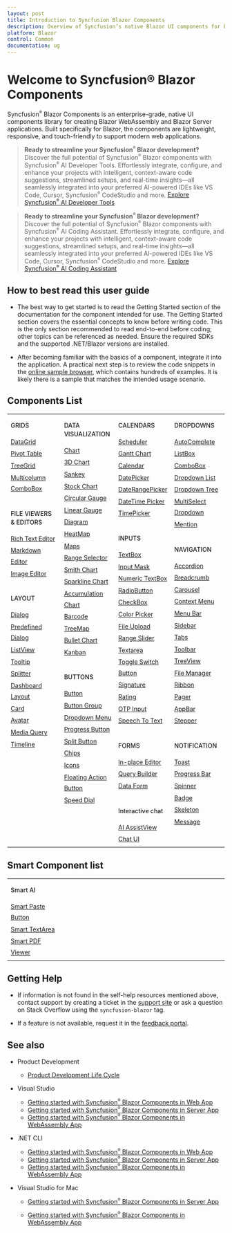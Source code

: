 ```yaml
---
layout: post
title: Introduction to Syncfusion Blazor Components
description: Overview of Syncfusion’s native Blazor UI components for building responsive, lightweight Blazor Server and WebAssembly applications.
platform: Blazor
control: Common
documentation: ug
---
```


# Welcome to Syncfusion® Blazor Components

Syncfusion<sup style="font-size:70%">&reg;</sup> Blazor Components is an enterprise-grade, native UI components library for creating Blazor WebAssembly and Blazor Server applications. Built specifically for Blazor, the components are lightweight, responsive, and touch-friendly to support modern web applications.

> **Ready to streamline your Syncfusion<sup style="font-size:70%">&reg;</sup> Blazor development?** Discover the full potential of Syncfusion<sup style="font-size:70%">&reg;</sup> Blazor components with Syncfusion<sup style="font-size:70%">&reg;</sup> AI Developer Tools. Effortlessly integrate, configure, and enhance your projects with intelligent, context-aware code suggestions, streamlined setups, and real-time insights—all seamlessly integrated into your preferred AI-powered IDEs like VS Code, Cursor, Syncfusion<sup style="font-size:70%">&reg;</sup> CodeStudio and more. [Explore Syncfusion<sup style="font-size:70%">&reg;</sup> AI Developer Tools](https://blazor.syncfusion.com/documentation/ai-coding-assistants/overview)

> **Ready to streamline your Syncfusion<sup style="font-size:70%">&reg;</sup> Blazor development?** Discover the full potential of Syncfusion<sup style="font-size:70%">&reg;</sup> Blazor components with Syncfusion<sup style="font-size:70%">&reg;</sup> AI Coding Assistant. Effortlessly integrate, configure, and enhance your projects with intelligent, context-aware code suggestions, streamlined setups, and real-time insights—all seamlessly integrated into your preferred AI-powered IDEs like VS Code, Cursor, Syncfusion<sup style="font-size:70%">&reg;</sup> CodeStudio and more. [Explore Syncfusion<sup style="font-size:70%">&reg;</sup> AI Coding Assistant](https://blazor.syncfusion.com/documentation/ai-coding-assistants/overview)

## How to best read this user guide

* The best way to get started is to read the Getting Started section of the documentation for the component intended for use. The Getting Started section covers the essential concepts to know before writing code. This is the only section recommended to read end-to-end before coding; other topics can be referenced as needed. Ensure the required SDKs and the supported .NET/Blazor versions are installed.

* After becoming familiar with the basics of a component, integrate it into the application. A practical next step is to review the code snippets in the [online sample browser](https://blazor.syncfusion.com/demos/), which contains hundreds of examples. It is likely there is a sample that matches the intended usage scenario.

## Components List

<style>
#table
{
border:0 !important;
line-height: 160% !important;
}

tr
{
border:0 !important;
}

td
{
border:0 !important;
vertical-align: top;
}

.controlanchorlink
{
font-size: 14px !important;
text-decoration: none!important;
text-align: left!important;
padding: 1px 0px;
}
.controlcategory-topics
{
font-size: 14px !important;
font-weight: 500!important;
border:0 !important;
line-height: 20px;
}
.controlcategory
{
font-size: 14px !important;
font-weight: 500!important;
border:0 !important;
text-align: left!important;
line-height: 20px;
padding-top: 20px;
}

</style>

<table id="table">
<tbody>
<colgroup>
<col style="width: 25%">
<col style="width: 25%">
<col style="width: 25%">
<col style="width: 25%">
</colgroup>
</tbody>
<tr>
    <td>
        <div><p class="controlcategory-topics">GRIDS</p></div>
        <div class="controlanchorlink"><a target="_self" href="https://blazor.syncfusion.com/documentation/datagrid/getting-started">DataGrid</a></div>
        <div class="controlanchorlink"><a target="_self" href="https://blazor.syncfusion.com/documentation/pivot-table/getting-started">Pivot Table</a></div>
        <div class="controlanchorlink"><a target="_self" href="https://blazor.syncfusion.com/documentation/treegrid/getting-started">TreeGrid</a></div>
        <div class="controlanchorlink"><a target="_self" href="https://blazor.syncfusion.com/documentation/multicolumn-combobox/getting-started">Multicolumn ComboBox</a></div>
        <div><p class="controlcategory">FILE VIEWERS & EDITORS</p></div>
        <div class="controlanchorlink"><a target="_self" href="https://blazor.syncfusion.com/documentation/rich-text-editor/getting-started">Rich Text Editor</a></div>
        <div class="controlanchorlink"><a target="_self" href="https://blazor.syncfusion.com/documentation/markdown-editor/getting-started-webapp">Markdown Editor</a></div>
        <div class="controlanchorlink"><a target="_self" href="https://blazor.syncfusion.com/documentation/image-editor/getting-started">Image Editor</a></div>
        <div><p class="controlcategory">LAYOUT</p></div>
        <div class="controlanchorlink"><a target="_self" href="https://blazor.syncfusion.com/documentation/dialog/getting-started">Dialog</a></div>
        <div class="controlanchorlink"><a target="_self" href="https://blazor.syncfusion.com/documentation/predefined-dialogs/getting-started-webapp">Predefined Dialog</a></div>
        <div class="controlanchorlink"><a target="_self" href="https://blazor.syncfusion.com/documentation/listview/getting-started">ListView</a></div>
        <div class="controlanchorlink"><a target="_self" href="https://blazor.syncfusion.com/documentation/tooltip/getting-started">Tooltip</a></div>
        <div class="controlanchorlink"><a target="_self" href="https://blazor.syncfusion.com/documentation/splitter/getting-started">Splitter</a></div>
        <div class="controlanchorlink"><a target="_self" href="https://blazor.syncfusion.com/documentation/dashboard-layout/getting-started">Dashboard Layout</a></div>
        <div class="controlanchorlink"><a target="_self" href="https://blazor.syncfusion.com/documentation/card/getting-started">Card</a></div>
        <div class="controlanchorlink"><a target="_self" href="https://blazor.syncfusion.com/documentation/avatar/getting-started">Avatar</a></div>
        <div class="controlanchorlink"><a target="_self" href="https://blazor.syncfusion.com/documentation/media-query/getting-started">Media Query</a></div>
        <div class="controlanchorlink"><a target="_self" href="https://blazor.syncfusion.com/documentation/timeline/getting-started">Timeline</a></div>
    </td>
    <td>
        <div><p class="controlcategory-topics">DATA VISUALIZATION</p></div>
        <div class="controlanchorlink"><a target="_self" href="https://blazor.syncfusion.com/documentation/chart/getting-started">Chart</a></div>
        <div class="controlanchorlink"><a target="_self" href="https://blazor.syncfusion.com/documentation/3d-chart/getting-started-with-web-app">3D Chart</a></div>
        <div class="controlanchorlink"><a target="_self" href="https://blazor.syncfusion.com/documentation/sankey/getting-started">Sankey</a></div>
        <div class="controlanchorlink"><a target="_self" href="https://blazor.syncfusion.com/documentation/stock-chart/getting-started">Stock Chart</a></div>
        <div class="controlanchorlink"><a target="_self" href="https://blazor.syncfusion.com/documentation/circular-gauge/getting-started">Circular Gauge</a></div>
        <div class="controlanchorlink"><a target="_self" href="https://blazor.syncfusion.com/documentation/linear-gauge/getting-started">Linear Gauge</a></div>
        <div class="controlanchorlink"><a target="_self" href="https://blazor.syncfusion.com/documentation/diagram/getting-started">Diagram</a></div>
        <div class="controlanchorlink"><a target="_self" href="https://blazor.syncfusion.com/documentation/heatmap-chart/getting-started">HeatMap</a></div>
        <div class="controlanchorlink"><a target="_self" href="https://blazor.syncfusion.com/documentation/maps/getting-started">Maps</a></div>
        <div class="controlanchorlink"><a target="_self" href="https://blazor.syncfusion.com/documentation/range-selector/getting-started">Range Selector</a></div>
        <div class="controlanchorlink"><a target="_self" href="https://blazor.syncfusion.com/documentation/smith-chart/getting-started">Smith Chart</a></div>
        <div class="controlanchorlink"><a target="_self" href="https://blazor.syncfusion.com/documentation/sparkline/getting-started">Sparkline Chart</a></div>
        <div class="controlanchorlink"><a target="_self" href="https://blazor.syncfusion.com/documentation/accumulation-chart/getting-started-with-web-app">Accumulation Chart</a></div>
        <div class="controlanchorlink"><a target="_self" href="https://blazor.syncfusion.com/documentation/barcode/getting-started">Barcode</a></div>
        <div class="controlanchorlink"><a target="_self" href="https://blazor.syncfusion.com/documentation/treemap/getting-started">TreeMap</a></div>
        <div class="controlanchorlink"><a target="_self" href="https://blazor.syncfusion.com/documentation/bullet-chart/getting-started">Bullet Chart</a></div>
        <div class="controlanchorlink"><a target="_self" href="https://blazor.syncfusion.com/documentation/kanban/getting-started">Kanban</a></div>
        <div><p class="controlcategory">BUTTONS</p></div>
        <div class="controlanchorlink"><a target="_self" href="https://blazor.syncfusion.com/documentation/button/getting-started">Button</a></div>
        <div class="controlanchorlink"><a target="_self" href="https://blazor.syncfusion.com/documentation/button-group/getting-started">Button Group</a></div>
        <div class="controlanchorlink"><a target="_self" href="https://blazor.syncfusion.com/documentation/drop-down-menu/getting-started">Dropdown Menu</a></div>
        <div class="controlanchorlink"><a target="_self" href="https://blazor.syncfusion.com/documentation/progress-button/getting-started">Progress Button</a></div>
        <div class="controlanchorlink"><a target="_self" href="https://blazor.syncfusion.com/documentation/split-button/getting-started">Split Button</a></div>
        <div class="controlanchorlink"><a target="_self" href="https://blazor.syncfusion.com/documentation/chip/getting-started">Chips</a></div>
        <div class="controlanchorlink"><a target="_self" href="https://blazor.syncfusion.com/documentation/appearance/icons">Icons</a></div>
        <div class="controlanchorlink"><a target="_self" href="https://blazor.syncfusion.com/documentation/floating-action-button/getting-started">Floating Action Button</a></div>
        <div class="controlanchorlink"><a target="_self" href="https://blazor.syncfusion.com/documentation/speeddial/getting-started">Speed Dial</a></div>
    </td>
    <td>
        <div><p class="controlcategory-topics">CALENDARS</p></div>
        <div class="controlanchorlink"><a target="_self" href="https://blazor.syncfusion.com/documentation/scheduler/getting-started">Scheduler</a></div>
        <div class="controlanchorlink"><a target="_self" href="https://blazor.syncfusion.com/documentation/gantt-chart/getting-started">Gantt Chart</a></div>
        <div class="controlanchorlink"><a target="_self" href="https://blazor.syncfusion.com/documentation/calendar/getting-started">Calendar</a></div>
        <div class="controlanchorlink"><a target="_self" href="https://blazor.syncfusion.com/documentation/datepicker/getting-started">DatePicker</a></div>
        <div class="controlanchorlink"><a target="_self" href="https://blazor.syncfusion.com/documentation/daterangepicker/getting-started">DateRangePicker</a></div>
        <div class="controlanchorlink"><a target="_self" href="https://blazor.syncfusion.com/documentation/datetime-picker/getting-started">DateTime Picker</a></div>
        <div class="controlanchorlink"><a target="_self" href="https://blazor.syncfusion.com/documentation/timepicker/getting-started">TimePicker</a></div>
        <div><p class="controlcategory">INPUTS</p></div>
        <div class="controlanchorlink"><a target="_self" href="https://blazor.syncfusion.com/documentation/textbox/getting-started">TextBox</a></div>
        <div class="controlanchorlink"><a target="_self" href="https://blazor.syncfusion.com/documentation/input-mask/getting-started">Input Mask</a></div>
        <div class="controlanchorlink"><a target="_self" href="https://blazor.syncfusion.com/documentation/numeric-textbox/getting-started">Numeric TextBox</a></div>
        <div class="controlanchorlink"><a target="_self" href="https://blazor.syncfusion.com/documentation/radio-button/getting-started">RadioButton</a></div>
        <div class="controlanchorlink"><a target="_self" href="https://blazor.syncfusion.com/documentation/check-box/getting-started">CheckBox</a></div>
        <div class="controlanchorlink"><a target="_self" href="https://blazor.syncfusion.com/documentation/color-picker/getting-started">Color Picker</a></div>
        <div class="controlanchorlink"><a target="_self" href="https://blazor.syncfusion.com/documentation/file-upload/getting-started">File Upload</a></div>
        <div class="controlanchorlink"><a target="_self" href="https://blazor.syncfusion.com/documentation/range-slider/getting-started">Range Slider</a></div>
        <div class="controlanchorlink"><a target="_self" href="https://blazor.syncfusion.com/documentation/textarea/getting-started-webapp">Textarea</a></div>
        <div class="controlanchorlink"><a target="_self" href="https://blazor.syncfusion.com/documentation/toggle-switch-button/getting-started">Toggle Switch Button</a></div>
        <div class="controlanchorlink"><a target="_self" href="https://blazor.syncfusion.com/documentation/signature/getting-started">Signature</a></div>
        <div class="controlanchorlink"><a target="_self" href="https://blazor.syncfusion.com/documentation/rating/getting-started">Rating</a></div>
        <div class="controlanchorlink"><a target="_self" href="https://blazor.syncfusion.com/documentation/otp-input/getting-started-webapp">OTP Input</a></div>
        <div class="controlanchorlink"><a target="_self" href="https://blazor.syncfusion.com/documentation/speech-to-text/getting-started-web-app">Speech To Text</a></div>
        <div><p class="controlcategory">FORMS</p></div>
        <div class="controlanchorlink"><a target="_self" href="https://blazor.syncfusion.com/documentation/in-place-editor/getting-started">In-place Editor</a></div>
        <div class="controlanchorlink"><a target="_self" href="https://blazor.syncfusion.com/documentation/query-builder/getting-started">Query Builder</a></div>
		<div class="controlanchorlink"><a target="_self" href="https://blazor.syncfusion.com/documentation/data-form/getting-started">Data Form</a></div>
        <div><p class="controlcategory">Interactive chat</p></div>
        <div class="controlanchorlink"><a target="_self" href="https://blazor.syncfusion.com/documentation/ai-assistview/getting-started">AI AssistView</a></div>
        <div class="controlanchorlink"><a target="_self" href="https://blazor.syncfusion.com/documentation/chat-ui/getting-started">Chat UI</a></div>
    </td>
    <td>
        <div><p class="controlcategory-topics">DROPDOWNS</p></div>
        <div class="controlanchorlink"><a target="_self" href="https://blazor.syncfusion.com/documentation/autocomplete/getting-started">AutoComplete</a></div>
        <div class="controlanchorlink"><a target="_self" href="https://blazor.syncfusion.com/documentation/listbox/getting-started">ListBox</a></div>
        <div class="controlanchorlink"><a target="_self" href="https://blazor.syncfusion.com/documentation/combobox/getting-started">ComboBox</a></div>
        <div class="controlanchorlink"><a target="_self" href="https://blazor.syncfusion.com/documentation/dropdown-list/getting-started">Dropdown List</a></div>
		<div class="controlanchorlink"><a target="_self" href="https://blazor.syncfusion.com/documentation/dropdown-tree/getting-started">Dropdown Tree</a></div>
        <div class="controlanchorlink"><a target="_self" href="https://blazor.syncfusion.com/documentation/multiselect-dropdown/getting-started">MultiSelect Dropdown</a></div>
        <div class="controlanchorlink"><a target="_self" href="https://blazor.syncfusion.com/documentation/mention/getting-started">Mention</a></div>
        <div><p class="controlcategory">NAVIGATION</p></div>
        <div class="controlanchorlink"><a target="_self" href="https://blazor.syncfusion.com/documentation/accordion/getting-started">Accordion</a></div>
        <div class="controlanchorlink"><a target="_self" href="https://blazor.syncfusion.com/documentation/breadcrumb/getting-started">Breadcrumb</a></div>
        <div class="controlanchorlink"><a target="_self" href="https://blazor.syncfusion.com/documentation/carousel/getting-started">Carousel</a></div>
        <div class="controlanchorlink"><a target="_self" href="https://blazor.syncfusion.com/documentation/context-menu/getting-started">Context Menu</a></div>
        <div class="controlanchorlink"><a target="_self" href="https://blazor.syncfusion.com/documentation/menu-bar/getting-started">Menu Bar</a></div>
        <div class="controlanchorlink"><a target="_self" href="https://blazor.syncfusion.com/documentation/sidebar/getting-started">Sidebar</a></div>
        <div class="controlanchorlink"><a target="_self" href="https://blazor.syncfusion.com/documentation/tabs/getting-started">Tabs</a></div>
        <div class="controlanchorlink"><a target="_self" href="https://blazor.syncfusion.com/documentation/toolbar/getting-started">Toolbar</a></div>
        <div class="controlanchorlink"><a target="_self" href="https://blazor.syncfusion.com/documentation/treeview/getting-started">TreeView</a></div>
        <div class="controlanchorlink"><a target="_self" href="https://blazor.syncfusion.com/documentation/file-manager/getting-started">File Manager</a></div>
        <div class="controlanchorlink"><a target="_self" href="https://blazor.syncfusion.com/documentation/ribbon/getting-started">Ribbon</a></div>
        <div class="controlanchorlink"><a target="_self" href="https://blazor.syncfusion.com/documentation/pager/getting-started">Pager</a></div>
        <div class="controlanchorlink"><a target="_self" href="https://blazor.syncfusion.com/documentation/appbar/getting-started">AppBar</a></div>
		<div class="controlanchorlink"><a target="_self" href="https://blazor.syncfusion.com/documentation/stepper/getting-started">Stepper</a></div>
        <div><p class="controlcategory">NOTIFICATION</p></div>
        <div class="controlanchorlink"><a target="_self" href="https://blazor.syncfusion.com/documentation/toast/getting-started">Toast</a></div>
        <div class="controlanchorlink"><a target="_self" href="https://blazor.syncfusion.com/documentation/progress-bar/getting-started">Progress Bar</a></div>
        <div class="controlanchorlink"><a target="_self" href="https://blazor.syncfusion.com/documentation/spinner/getting-started">Spinner</a></div>
        <div class="controlanchorlink"><a target="_self" href="https://blazor.syncfusion.com/documentation/badge/getting-started">Badge</a></div>
        <div class="controlanchorlink"><a target="_self" href="https://blazor.syncfusion.com/documentation/skeleton/getting-started">Skeleton</a></div>
        <div class="controlanchorlink"><a target="_self" href="https://blazor.syncfusion.com/documentation/message/getting-started">Message</a></div>
    </td>
</tr>
</table>

## Smart Component list

<style>
#table
{
border:0 !important;
line-height: 160% !important;
}

tr
{
border:0 !important;
}

td
{
border:0 !important;
vertical-align: top;
}

.controlanchorlink
{
font-size: 14px !important;
text-decoration: none!important;
text-align: left!important;
padding: 1px 0px;
}
.controlcategory-topics
{
font-size: 14px !important;
font-weight: 500!important;
border:0 !important;
line-height: 20px;
}
.controlcategory
{
font-size: 14px !important;
font-weight: 500!important;
border:0 !important;
text-align: left!important;
line-height: 20px;
padding-top: 20px;
}
</style>

<table id="table">
    <tbody>
        <colgroup>
            <col style="width: 25%">
            <col style="width: 25%">
            <col style="width: 25%">
            <col style="width: 25%">
        </colgroup>
    </tbody>
    <tr>
        <td>
            <div><p class="controlcategory-topics">Smart AI</p></div>
            <div class="controlanchorlink"><a target="_self" href="https://blazor.syncfusion.com/documentation/smart-paste/getting-started">Smart Paste Button</a></div>
            <div class="controlanchorlink"><a target="_self" href="https://blazor.syncfusion.com/documentation/smart-textarea/getting-started">Smart TextArea</a></div>
            <div class="controlanchorlink"><a target="_self" href="https://help.syncfusion.com/document-processing/pdf/smart-pdf-viewer/blazor/getting-started/web-app">Smart PDF Viewer</a></div>
        </td>
    </tr>
</table>

## Getting Help

* If information is not found in the self-help resources mentioned above, contact support by creating a ticket in the [support site](https://support.syncfusion.com) or ask a question on Stack Overflow using the `syncfusion-blazor` tag.

* If a feature is not available, request it in the [feedback portal](https://www.syncfusion.com/feedback/blazor-components).

## See also

* Product Development

    * [Product Development Life Cycle](https://www.syncfusion.com/support/product-lifecycle/estudio)

* Visual Studio
    * [Getting started with Syncfusion<sup style="font-size:70%">&reg;</sup> Blazor Components in Web App](https://blazor.syncfusion.com/documentation/getting-started/blazor-web-app)
    * [Getting started with Syncfusion<sup style="font-size:70%">&reg;</sup> Blazor Components in Server App](https://blazor.syncfusion.com/documentation/getting-started/blazor-server-side-visual-studio)
    * [Getting started with Syncfusion<sup style="font-size:70%">&reg;</sup> Blazor Components in WebAssembly App](https://blazor.syncfusion.com/documentation/getting-started/blazor-webassembly-visual-studio)

* .NET CLI
    * [Getting started with Syncfusion<sup style="font-size:70%">&reg;</sup> Blazor Components in Web App](https://blazor.syncfusion.com/documentation/getting-started/blazor-web-app-dotnet-cli)
    * [Getting started with Syncfusion<sup style="font-size:70%">&reg;</sup> Blazor Components in Server App](https://blazor.syncfusion.com/documentation/getting-started/blazor-server-side-dotnet-cli)
    * [Getting started with Syncfusion<sup style="font-size:70%">&reg;</sup> Blazor Components in WebAssembly App](https://blazor.syncfusion.com/documentation/getting-started/blazor-webassembly-dotnet-cli)

* Visual Studio for Mac

    * [Getting started with Syncfusion<sup style="font-size:70%">&reg;</sup> Blazor Components in Server App](https://blazor.syncfusion.com/documentation/getting-started/blazor-server-side-mac)

    * [Getting started with Syncfusion<sup style="font-size:70%">&reg;</sup> Blazor Components in WebAssembly App](https://blazor.syncfusion.com/documentation/getting-started/blazor-webassembly-visual-studio-mac)
